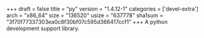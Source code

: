 +++
draft = false
title = "py"
version = "1.4.12-1"
categories = ['devel-extra']
arch = "x86_64"
size = "136520"
usize = "637778"
sha1sum = "3f70f77337303ea0c8f30bf07c595d366417ccf1"
+++
A python development support library.